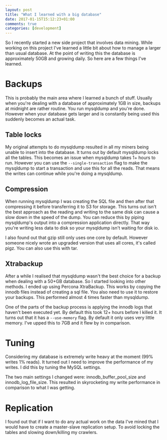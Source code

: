 ```yaml
---
layout: post
title: "What I learned with a big database"
date: 2017-01-15T15:12:23+01:00
comments: true
categories: [development]
---
```

So I recently started a new side project that involves data mining. While working on this project I've learned a little bit about how to manage a larger than usual database. At the point of writing this the database is approximately 50GB and growing daily. So here are a few things I've learned.

<!-- more -->

# Backups

This is probably the main area where I learned a bunch of stuff. Usually when you're dealing with a database of approximately 1GB in size, backups at midnight are rather routine. You run mysqldump and you're done. However when your database gets larger and is constantly being used this suddenly becomes an actual task.

## Table locks

My original attempts to do mysqldump resulted in all my miners being unable to insert into the database. It turns out by default mysqldump locks all the tables. This becomes an issue when mysqldump takes 1+ hours to run. However you can use the `--single-transaction` flag to make the mysqldump to start a transaction and use this for all the reads. That means the writes can continue while you're doing a mysqldump.

## Compression

When running mysqldump I was creating the SQL file and then after that compressing it before transferring it to S3 for storage. This turns out isn't the best approach as the reading and writing to the same disk can cause a slow down in the speed of the dump. You can reduce this by piping mysqldump's output into a compression application directly. That way you're writing less data to disk so your mysqldump isn't waiting for disk io.

I also found out that gzip still only uses one core by default. However someone nicely wrote an upgraded version that uses all cores, it's called pigz. You can also use this with tar.

## Xtrabackup

After a while I realised that mysqldump wasn't the best choice for a backup when dealing with a 50+GB database. So I started looking into other methods. I ended up using Percona XtraBackup. This works by copying the innodb files instead of creating a sql file. You also need to use it to restore your backups. This performed almost 4 times faster than mysqldump.

One of the parts of the backup process is applying the innodb logs that haven't been executed yet. By default this took 12+ hours before I killed it. It turns out that it has a `--use-memory` flag. By default it only uses very little memory. I've upped this to 7GB and it flew by in comparison.

# Tuning

Considering my database is extremely write heavy at the moment (99% writes 1% reads). It turned out I need to improve the performance of my writes. I did this by tuning the MySQL settings.

The two main settings I changed were: innodb_buffer_pool_size and innodb_log_file_size. This resulted in skyrocketing my write performance in comparison to what I was getting.

# Replication

I found out that if I want to do any actual work on the data I've mined that I would have to create a master-slave replication setup. To avoid locking the tables and slowing down/killing my crawlers.
